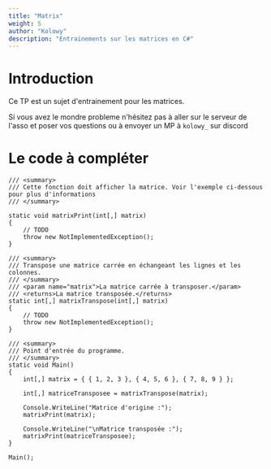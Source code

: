 ```yaml
---
title: "Matrix"
weight: 5
author: "Kolowy"
description: "Entrainements sur les matrices en C#"
---
```

# Introduction
Ce TP est un sujet d'entrainement pour les matrices.

Si vous avez le mondre probleme n'hésitez pas à aller sur le serveur de l'asso et poser vos questions ou à envoyer un MP à `kolowy_` sur discord

# Le code à compléter

```
/// <summary>
/// Cette fonction doit afficher la matrice. Voir l'exemple ci-dessous pour plus d'informations
/// </summary>

static void matrixPrint(int[,] matrix)
{
    // TODO
    throw new NotImplementedException();
}

/// <summary>
/// Transpose une matrice carrée en échangeant les lignes et les colonnes.
/// </summary>
/// <param name="matrix">La matrice carrée à transposer.</param>
/// <returns>La matrice transposée.</returns>
static int[,] matrixTranspose(int[,] matrix)
{
    // TODO
    throw new NotImplementedException();
}

/// <summary>
/// Point d'entrée du programme.
/// </summary>
static void Main()
{
    int[,] matrix = { { 1, 2, 3 }, { 4, 5, 6 }, { 7, 8, 9 } };

    int[,] matriceTransposee = matrixTranspose(matrix);

    Console.WriteLine("Matrice d'origine :");
    matrixPrint(matrix);

    Console.WriteLine("\nMatrice transposée :");
    matrixPrint(matriceTransposee);
}

Main();
```
